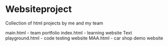 # Websiteproject

Collection of html projects by me and my team

main.html - team portfolio
index.html - learning website
Text playground.html - code testing website
MAA.html - car shop demo website